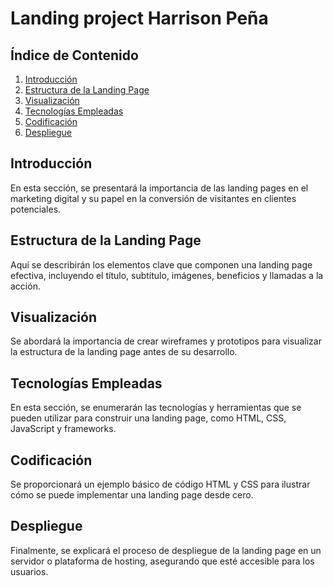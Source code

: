 # Landing project Harrison Peña

## Índice de Contenido
1. [Introducción](#introducción)
2. [Estructura de la Landing Page](#estructura-de-la-landing-page)
3. [Visualización](#visualización)
4. [Tecnologías Empleadas](#tecnologías-empleadas)
5. [Codificación](#codificación)
6. [Despliegue](#despliegue)

## Introducción
En esta sección, se presentará la importancia de las landing pages en el marketing digital y su papel en la conversión de visitantes en clientes potenciales.

## Estructura de la Landing Page
Aquí se describirán los elementos clave que componen una landing page efectiva, incluyendo el título, subtítulo, imágenes, beneficios y llamadas a la acción.

## Visualización
Se abordará la importancia de crear wireframes y prototipos para visualizar la estructura de la landing page antes de su desarrollo.

## Tecnologías Empleadas
En esta sección, se enumerarán las tecnologías y herramientas que se pueden utilizar para construir una landing page, como HTML, CSS, JavaScript y frameworks.

## Codificación
Se proporcionará un ejemplo básico de código HTML y CSS para ilustrar cómo se puede implementar una landing page desde cero.

## Despliegue
Finalmente, se explicará el proceso de despliegue de la landing page en un servidor o plataforma de hosting, asegurando que esté accesible para los usuarios.
